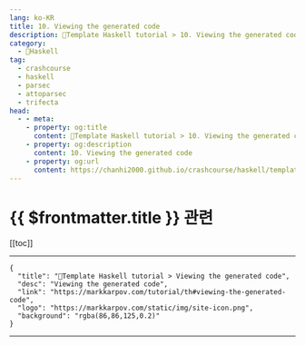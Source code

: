```yaml
---
lang: ko-KR
title: 10. Viewing the generated code
description: 🐑Template Haskell tutorial > 10. Viewing the generated code
category:
  - 🐑Haskell
tag: 
  - crashcourse
  - haskell
  - parsec
  - attoparsec
  - trifecta
head:
  - - meta:
    - property: og:title
      content: 🐑Template Haskell tutorial > 10. Viewing the generated code
    - property: og:description
      content: 10. Viewing the generated code
    - property: og:url
      content: https://chanhi2000.github.io/crashcourse/haskell/template-haskell/10.html
---
```


# {{ $frontmatter.title }} 관련

[[toc]]

---

```component VPCard
{
  "title": "🐑Template Haskell tutorial > Viewing the generated code",
  "desc": "Viewing the generated code",
  "link": "https://markkarpov.com/tutorial/th#viewing-the-generated-code",
  "logo": "https://markkarpov.com/static/img/site-icon.png",
  "background": "rgba(86,86,125,0.2)"
}
```

---

<TagLinks />